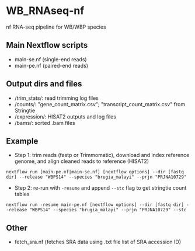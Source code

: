 # WB_RNAseq-nf
nf RNA-seq pipeline for WB/WBP species

## Main Nextflow scripts
- main-se.nf (single-end reads)
- main-pe.nf (paired-end reads)

## Output dirs and files
- /trim_stats/:  read trimming log files
- /counts/:  "gene_count_matrix.csv"; "transcript_count_matrix.csv" from Stringtie
- /expression/: HISAT2 outputs and log files
- /bams/: sorted .bam files
  
## Example

- Step 1: trim reads (fastp or Trimmomatic), download and index reference genome, and align cleaned reads to reference (HISAT2)

`nextflow run [main-pe.nf|main-se.nf] [nextflow options] --dir [fastq dir] --release "WBPS14" --species "brugia_malayi" --prjn "PRJNA10729"`

- Step 2: re-run with `-resume` and append `--stc` flag to get stringtie count tables

`nextflow run -resume main-pe.nf [nextflow options] --dir [fastq dir] --release "WBPS14" --species "brugia_malayi" --prjn "PRJNA10729" --stc`

## Other

- fetch_sra.nf (fetches SRA data using .txt file list of SRA accession ID)
